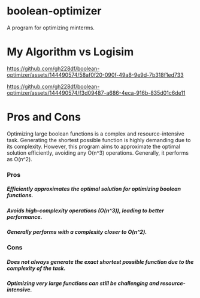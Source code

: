# boolean-optimizer
A program for optimizing minterms.

# My Algorithm vs Logisim

https://github.com/gh228df/boolean-optimizer/assets/144490574/58af0f20-090f-49a8-9e9d-7b318f1ed733

https://github.com/gh228df/boolean-optimizer/assets/144490574/f3d09487-a686-4eca-916b-835d01c6de11

# Pros and Cons

Optimizing large boolean functions is a complex and resource-intensive task. Generating the shortest possible function is highly demanding due to its complexity. However, this program aims to approximate the optimal solution efficiently, avoiding any O(n^3) operations. Generally, it performs as O(n^2). 

<h3> Pros </h3>
<h5> Efficiently approximates the optimal solution for optimizing boolean functions. </h5>
<h5> Avoids high-complexity operations (O(n^3)), leading to better performance.</h5> 
<h5> Generally performs with a complexity closer to O(n^2).</h5>
<h3> Cons </h3>
<h5> Does not always generate the exact shortest possible function due to the complexity of the task.</h5> 
<h5> Optimizing very large functions can still be challenging and resource-intensive. </h5> 
